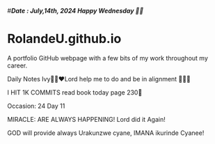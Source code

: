 #***Date : July,14th, 2024 Happy Wednesday 🫶🏾***
# RolandeU.github.io
 
A portfolio GitHub webpage with a few bits of my work throughout my career.

Daily Notes
Ivy🙌🏽❤️Lord help me to do and be in alignment  💚🙏🏾 

I HIT 1K COMMITS
read book today page 230💚

Occasion: 24
 Day 11

MIRACLE: ARE ALWAYS HAPPENING!
Lord did it Again!

GOD will provide always 
Urakunzwe cyane, IMANA ikurinde Cyanee!






